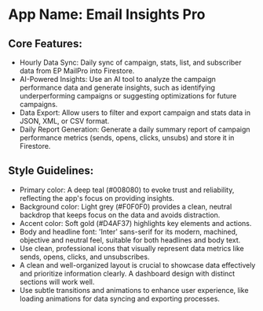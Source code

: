 # **App Name**: Email Insights Pro

## Core Features:

- Hourly Data Sync: Daily sync of campaign, stats, list, and subscriber data from EP MailPro into Firestore.
- AI-Powered Insights: Use an AI tool to analyze the campaign performance data and generate insights, such as identifying underperforming campaigns or suggesting optimizations for future campaigns.
- Data Export: Allow users to filter and export campaign and stats data in JSON, XML, or CSV format.
- Daily Report Generation: Generate a daily summary report of campaign performance metrics (sends, opens, clicks, unsubs) and store it in Firestore.

## Style Guidelines:

- Primary color: A deep teal (#008080) to evoke trust and reliability, reflecting the app's focus on providing insights.
- Background color: Light grey (#F0F0F0) provides a clean, neutral backdrop that keeps focus on the data and avoids distraction.
- Accent color: Soft gold (#D4AF37) highlights key elements and actions.
- Body and headline font: 'Inter' sans-serif for its modern, machined, objective and neutral feel, suitable for both headlines and body text.
- Use clean, professional icons that visually represent data metrics like sends, opens, clicks, and unsubscribes.
- A clean and well-organized layout is crucial to showcase data effectively and prioritize information clearly. A dashboard design with distinct sections will work well.
- Use subtle transitions and animations to enhance user experience, like loading animations for data syncing and exporting processes.